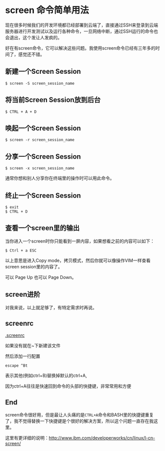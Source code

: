 # screen 命令简单用法

现在很多时候我们的开发环境都已经部署到云端了，直接通过SSH来登录到云端服务器进行开发测试以及运行各种命令，一旦网络中断，通过SSH运行的命令也会退出，这个发让人发疯的。

好在有screen命令，它可以解决这些问题。我使用screen命令已经有三年多的时间了，感觉还不错。

## 新建一个Screen Session

```
$ screen -S screen_session_name
```

## 将当前Screen Session放到后台

```
$ CTRL + A + D
```

## 唤起一个Screen Session

```
$ screen -r screen_session_name
```

## 分享一个Screen Session

```
$ screen -x screen_session_name
```

通常你想和别人分享你在终端里的操作时可以用此命令。

## 终止一个Screen Session

```
$ exit
$ CTRL + D
```

## 查看一个screen里的输出

当你进入一个screen时你只能看到一屏内容，如果想看之前的内容可以如下：

```
$ Ctrl + a ESC
```

以上意思是进入Copy mode，拷贝模式，然后你就可以像操作VIM一样查看screen session里的内容了。

可以 Page Up 也可以 Page Down。

## screen进阶

对我来说，以上就足够了，有特定需求时再说。

## screenrc

[.screenrc](.screenrc)

如果没有就在~下新建该文件

然后添加一行配置

```
escape ^Bt
```

表示其他(例如ctrl+B)替换掉默认的ctrl+A, 

因为ctrl+A往往是快速回到命令的头部的快捷键，非常常用和方便

## End

screen命令很好用，但是最让人头痛的是`CTRL+A`命令和BASH里的快捷键重复了，我不觉得替换一下快捷键是个很好的解决方案，所以这个问题一直存在我这里。

这里有更详细的说明：<http://www.ibm.com/developerworks/cn/linux/l-cn-screen/>
